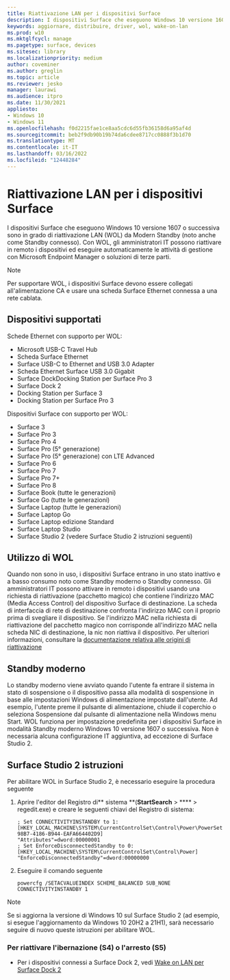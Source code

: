 ```yaml
---
title: Riattivazione LAN per i dispositivi Surface
description: I dispositivi Surface che eseguono Windows 10 versione 1607 o successiva e usano una scheda Surface Ethernet per connettersi a una rete cablata sono in grado di riattivazione LAN (WOL) da Modern Standby.
keywords: aggiornare, distribuire, driver, wol, wake-on-lan
ms.prod: w10
ms.mktglfcycl: manage
ms.pagetype: surface, devices
ms.sitesec: library
ms.localizationpriority: medium
author: coveminer
ms.author: greglin
ms.topic: article
ms.reviewer: jesko
manager: laurawi
ms.audience: itpro
ms.date: 11/30/2021
appliesto:
- Windows 10
- Windows 11
ms.openlocfilehash: f0d2215fae1ce8aa5cdc6d55fb36158d6a95af4d
ms.sourcegitcommit: beb2f9db90b19b74da6cdee8717cc0888f3b1d70
ms.translationtype: MT
ms.contentlocale: it-IT
ms.lasthandoff: 03/16/2022
ms.locfileid: "12448284"
---
```

# <a name="wake-on-lan-for-surface-devices"></a>Riattivazione LAN per i dispositivi Surface 

I dispositivi Surface che eseguono Windows 10 versione 1607 o successiva sono in grado di riattivazione LAN (WOL) da Modern Standby (noto anche come Standby connesso). Con WOL, gli amministratori IT possono riattivare in remoto i dispositivi ed eseguire automaticamente le attività di gestione con Microsoft Endpoint Manager o soluzioni di terze parti.

>[!NOTE]
>Per supportare WOL, i dispositivi Surface devono essere collegati all'alimentazione CA e usare una scheda Surface Ethernet connessa a una rete cablata.

## <a name="supported-devices"></a>Dispositivi supportati

Schede Ethernet con supporto per WOL:

- Microsoft USB-C Travel Hub
- Scheda Surface Ethernet
- Surface USB-C to Ethernet and USB 3.0 Adapter
- Scheda Ethernet Surface USB 3.0 Gigabit 
- Surface DockDocking Station per Surface Pro 3 
- Surface Dock 2
- Docking Station per Surface 3
- Docking Station per Surface Pro 3 

Dispositivi Surface con supporto per WOL:

- Surface 3
- Surface Pro 3
- Surface Pro 4
- Surface Pro (5° generazione)
- Surface Pro (5° generazione) con LTE Advanced
- Surface Pro 6
- Surface Pro 7
- Surface Pro 7+
- Surface Pro 8
- Surface Book (tutte le generazioni)
- Surface Go (tutte le generazioni)
- Surface Laptop (tutte le generazioni)
- Surface Laptop Go
- Surface Laptop edizione Standard
- Surface Laptop Studio
- Surface Studio 2 (vedere Surface Studio 2 istruzioni seguenti)


## <a name="using-wol"></a>Utilizzo di WOL 

Quando non sono in uso, i dispositivi Surface entrano in uno stato inattivo e a basso consumo noto come Standby moderno o Standby connesso. Gli amministratori IT possono attivare in remoto i dispositivi usando una richiesta di riattivazione (pacchetto magico) che contiene l'indirizzo MAC (Media Access Control) del dispositivo Surface di destinazione. La scheda di interfaccia di rete di destinazione confronta l'indirizzo MAC con il proprio prima di svegliare il dispositivo. Se l'indirizzo MAC nella richiesta di riattivazione del pacchetto magico non corrisponde all'indirizzo MAC nella scheda NIC di destinazione, la nic non riattiva il dispositivo. Per ulteriori informazioni, consultare la [documentazione relativa alle origini di riattivazione](/windows-hardware/design/device-experiences/modern-standby-wake-sources)

## <a name="modern-standby"></a>Standby moderno

Lo standby moderno viene avviato quando l'utente fa entrare il sistema in stato di sospensione o il dispositivo passa alla modalità di sospensione in base alle impostazioni Windows di alimentazione impostate dall'utente. Ad esempio, l'utente preme il pulsante di alimentazione, chiude il coperchio o seleziona Sospensione dal pulsante di alimentazione nella Windows menu Start. WOL funziona per impostazione predefinita per i dispositivi Surface in modalità Standby moderno Windows 10 versione 1607 o successiva. Non è necessaria alcuna configurazione IT aggiuntiva, ad eccezione di Surface Studio 2.

## <a name="surface-studio-2-instructions"></a>Surface Studio 2 istruzioni

Per abilitare WOL in Surface Studio 2, è necessario eseguire la procedura seguente

1. Aprire l'editor del Registro di** sistema **(**StartSearch** > **** > regedit.exe) e creare le seguenti chiavi del Registro di sistema:

   ```console
   ; Set CONNECTIVITYINSTANDBY to 1:
   [HKEY_LOCAL_MACHINE\SYSTEM\CurrentControlSet\Control\Power\PowerSettings\F15576E8-98B7-4186-B944-EAFA664402D9]
   "Attributes"=dword:00000001
   ; Set EnforceDisconnectedStandby to 0:
   [HKEY_LOCAL_MACHINE\SYSTEM\CurrentControlSet\Control\Power]
   "EnforceDisconnectedStandby"=dword:00000000
   ```

2. Eseguire il comando seguente

    ```powercfg /SETACVALUEINDEX SCHEME_BALANCED SUB_NONE CONNECTIVITYINSTANDBY 1```

> [!NOTE]
> Se si aggiorna la versione di Windows 10 sul Surface Studio 2 (ad esempio, si esegue l'aggiornamento da Windows 10 20H2 a 21H1), sarà necessario seguire di nuovo queste istruzioni per abilitare WOL.


### <a name="to-wake-from-hibernation-s4-or-shutdown-s5"></a>Per riattivare l'ibernazione (S4) o l'arresto (S5) 

- Per i dispositivi connessi a Surface Dock 2, vedi [Wake on LAN per Surface Dock 2](wake-on-lan-surface-dock2.md)
